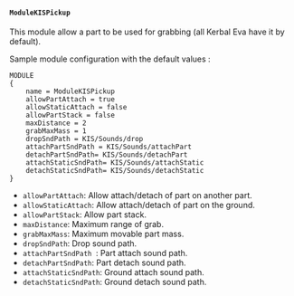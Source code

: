 #### `ModuleKISPickup`

This module allow a part to be used for grabbing (all Kerbal Eva have it by default).

Sample module configuration with the default values :
```
MODULE
{
	name = ModuleKISPickup
	allowPartAttach = true
	allowStaticAttach = false
	allowPartStack = false
	maxDistance = 2
	grabMaxMass = 1
	dropSndPath = KIS/Sounds/drop
	attachPartSndPath = KIS/Sounds/attachPart
	detachPartSndPath= KIS/Sounds/detachPart
	attachStaticSndPath= KIS/Sounds/attachStatic
	detachStaticSndPath= KIS/Sounds/detachStatic
}
```

- `allowPartAttach`: Allow attach/detach of part on another part. 
- `allowStaticAttach`: Allow attach/detach of part on the ground. 
- `allowPartStack`: Allow part stack.
- `maxDistance`: Maximum range of grab.
- `grabMaxMass`: Maximum movable part mass.
- `dropSndPath`: Drop sound path.
- `attachPartSndPath `: Part attach sound path.
- `detachPartSndPath`: Part detach sound path.
- `attachStaticSndPath`: Ground attach sound path.
- `detachStaticSndPath`: Ground detach sound path.